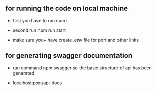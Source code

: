 

## for running the code on local machine

-   first you have to run npm i

-   second run npm run start

-   make sure you+ have create .env file for port and other links

## for generating swagger documentation

-   run command npm swagger so the basic structure of api has been generated

- localhost:port/api-docs


